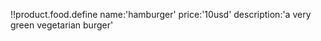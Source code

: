 !!product.food.define name:'hamburger' price:'10usd'
        description:'a very green vegetarian burger'
        